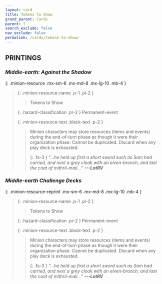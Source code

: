 ```yaml
---
layout: card
title: Tokens to Show
grand_parent: Cards
parent: T
search_exclude: false
nav_exclude: false
permalink: /cards/tokens-to-show/
---
```


## PRINTINGS


### _Middle-earth: Against the Shadow_

{: .minion-resource .mx-sm-6 .mx-md-8 .mx-lg-10 .mb-4 }
> {: .minion-resource-name .p-1 .pl-2 }
> > <div class="hazard-mp"></div>
> > <div class="card-name">Tokens to Show</div>
>
> {: .hazard-classification .pr-2 }
> Permanent-event
>
> {: .minion-resource-text .black-text .p-2 }
> > Minion characters may store resources (items and events) during the end-of-turn phase as though it were their organization phase. Cannot be duplicated. Discard when any play deck is exhausted.   
> > 
> > {: .fs-3 } 
> > _“...he held up first a short sword such as Sam had carried, and next a grey cloak with an elven-brooch, and last the coat of mithril-mail...”_ ***---&#65279;LotRV*** 
> 

### _Middle-earth Challenge Decks_

{: .minion-resource-reprint .mx-sm-6 .mx-md-8 .mx-lg-10 .mb-4 }
> {: .minion-resource-name .p-1 .pl-2 }
> > <div class="hazard-mp"></div>
> > <div class="card-name">Tokens to Show</div>
>
> {: .hazard-classification .pr-2 }
> Permanent-event
>
> {: .minion-resource-text .black-text .p-2 }
> > Minion characters may store resources (items and events) during the end-of-turn phase as though it were their organization phase. Cannot be duplicated. Discard when any play deck is exhausted.   
> > 
> > {: .fs-3 } 
> > _“...he held up first a short sword such as Sam had carried, and next a grey cloak with an elven-brooch, and last the coat of mithril-mail...”_ ***---&#65279;LotRV*** 
> 
